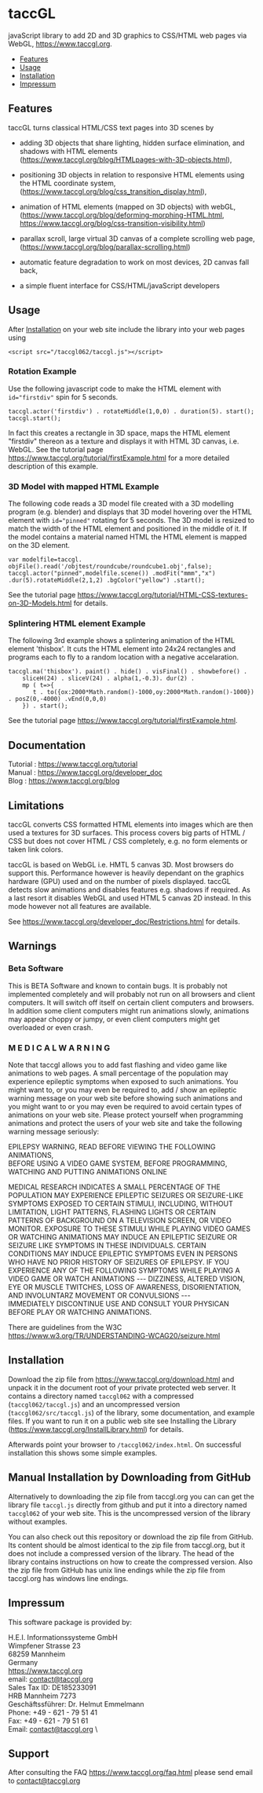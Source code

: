 # taccGL

javaScript library to add 2D and 3D graphics to CSS/HTML web pages via WebGL, https://www.taccgl.org.

- [Features](#features)
- [Usage](#usage)
- [Installation](#installation)
- [Impressum](#impressum)

## Features
taccGL turns classical HTML/CSS text pages into 3D scenes by
- adding 3D objects that share lighting, hidden surface elimination, and shadows with HTML elements (https://www.taccgl.org/blog/HTMLpages-with-3D-objects.html),
- positioning 3D objects in relation to responsive HTML elements using the HTML coordinate system, (https://www.taccgl.org/blog/css_transition_display.html),
- animation of HTML elements (mapped on 3D objects) with webGL, (https://www.taccgl.org/blog/deforming-morphing-HTML.html, https://www.taccgl.org/blog/css-transition-visibility.html)
- parallax scroll, large virtual 3D canvas of a complete scrolling web page, (https://www.taccgl.org/blog/parallax-scrolling.html)
- automatic feature degradation to work on most devices, 2D canvas fall back,

- a simple fluent interface for CSS/HTML/javaScript developers

## Usage

After [Installation](#Installation) on your web site include the library into your web pages using 
```
<script src="/taccgl062/taccgl.js"></script>
```

### Rotation Example
Use the following javascript code to make the HTML element with `id="firstdiv"` spin for 5 seconds.  
```
taccgl.actor('firstdiv') . rotateMiddle(1,0,0) . duration(5). start();
taccgl.start();
```
In fact this creates a rectangle in 3D space, maps the HTML element "firstdiv" thereon as a texture
and displays it with HTML 3D canvas, i.e. WebGL.
See the tutorial page https://www.taccgl.org/tutorial/firstExample.html for a more detailed description 
of this example.

### 3D Model with mapped HTML Example
The following code reads a 3D model file created with a 3D modelling program (e.g. blender) and displays 
that 3D model hovering over the HTML element with `id="pinned"` rotating for 5 seconds. 
The 3D model is resized to match the width of the HTML element and positioned in the middle of it.
If the model contains a material named HTML the HTML element is mapped on the 3D element.

```
var modelfile=taccgl. objFile().read('/objtest/roundcube/roundcube1.obj',false);
taccgl.actor("pinned",modelfile.scene()) .modFit("mmm","x") .dur(5).rotateMiddle(2,1,2) .bgColor("yellow") .start();
```
See the tutorial page https://www.taccgl.org/tutorial/HTML-CSS-textures-on-3D-Models.html for details.

### Splintering HTML element Example
The following 3rd example shows a splintering animation of the HTML element 'thisbox'. It cuts the HTML element
into 24x24 rectangles and programs each to fly to a random location with a negative accelaration. 
```
taccgl.ma('thisbox'). paint() . hide() . visFinal() . showbefore() . 
    sliceH(24) . sliceV(24) . alpha(1,‑0.3). dur(2) .
    mp ( t=>{
       t . to({ox:2000*Math.random()‑1000,oy:2000*Math.random()‑1000}) . posZ(0,‑4000) .vEnd(0,0,0)
    }) . start();
```
See the tutorial page https://www.taccgl.org/tutorial/firstExample.html.

## Documentation
Tutorial : https://www.taccgl.org/tutorial \
Manual : https://www.taccgl.org/developer_doc \
Blog : https://www.taccgl.org/blog

## Limitations
taccGL converts CSS formatted HTML elements into images which are then used a textures for 3D surfaces. 
This process covers big parts of HTML / CSS but does not cover HTML / CSS completely, e.g. no form elements or taken link colors.

taccGL is based on WebGL i.e. HMTL 5 canvas 3D. Most browsers do support this. Performance however is heavily
dependant on the graphics hardware (GPU) used and on the number of pixels displayed. taccGL detects slow
animations and disables features e.g. shadows if required. As a last resort it disables WebGL and used
HTML 5 canvas 2D instead. In this mode however not all features are available.

See https://www.taccgl.org/developer_doc/Restrictions.html for details. 

## Warnings

### Beta Software

This is BETA Software and known to contain bugs. It is probably
not implemented completely and will probably not run on all
browsers and client computers. It will switch off itself on
certain client computers and browsers. In addition some client
computers might run animations slowly, animations may appear
choppy or jumpy, or even client computers might get overloaded or
even crash. 



###   M E D I C A L     W A R N I N G   
Note that taccgl allows you to add fast flashing and video game like animations to web pages. A small percentage of 
the population may experience epileptic symptoms when exposed to such animations. You might want to, or you may even 
be required to, add / show an epileptic warning message on your web site before showing such animations and you might 
want to or you may even be required to avoid certain types of animations on your web site. Please protect yourself 
when programming animations and protect the users of your web site and take the following warning message seriously:  
 
EPILEPSY WARNING, READ BEFORE VIEWING THE FOLLOWING ANIMATIONS,                                                      
BEFORE USING A VIDEO GAME SYSTEM, BEFORE PROGRAMMING, WATCHING AND PUTTING ANIMATIONS ONLINE                         
                                                                                                                          
MEDICAL RESEARCH INDICATES A SMALL PERCENTAGE OF THE POPULATION MAY EXPERIENCE EPILEPTIC SEIZURES OR SEIZURE-LIKE     
SYMPTOMS  EXPOSED TO CERTAIN STIMULI, INCLUDING, WITHOUT LIMITATION, LIGHT PATTERNS, FLASHING LIGHTS OR CERTAIN       
PATTERNS OF BACKGROUND ON A TELEVISION SCREEN, OR VIDEO MONITOR. EXPOSURE TO THESE STIMULI WHILE PLAYING VIDEO GAMES  
OR WATCHING ANIMATIONS MAY INDUCE AN EPILEPTIC SEIZURE OR SEIZURE LIKE SYMPTOMS IN THESE INDIVIDUALS. CERTAIN         
CONDITIONS MAY INDUCE EPILEPTIC SYMPTOMS EVEN IN PERSONS WHO HAVE NO PRIOR HISTORY OF SEIZURES OF EPILEPSY. IF YOU    
EXPERIENCE ANY OF THE FOLLOWING SYMPTOMS WHILE PLAYING A VIDEO GAME OR WATCH ANIMATIONS --- DIZZINESS, ALTERED VISION,
EYE OR MUSCLE TWITCHES, LOSS OF AWARENESS, DISORIENTATION, AND INVOLUNTARZ MOVEMENT OR CONVULSIONS ---                
IMMEDIATELY DISCONTINUE USE AND CONSULT YOUR PHYSICAN BEFORE PLAY OR WATCHING ANIMATIONS.

There are guidelines from the W3C https://www.w3.org/TR/UNDERSTANDING-WCAG20/seizure.html



##  Installation

Download the zip file from https://www.taccgl.org/download.html and unpack it in the document
root of your private protected web server.
It contains a directory named `taccgl062`
with a compressed (`taccgl062/taccgl.js`) and an uncompressed version (`taccgl062/src/taccgl.js`) of the library,
some documentation, and  example files.
If you want to run it on a public web site see Installing the Library  (https://www.taccgl.org/InstallLibrary.html) for details.

Afterwards point your browser to `/taccgl062/index.html`.
On successful installation this shows some simple examples.


## Manual Installation by Downloading from GitHub

Alternatively to downloading the zip file from taccgl.org you can can get the library file `taccgl.js` directly from github and
put it into a directory named `taccgl062` of your web site. This is the uncompressed version of the library without examples.

You can also check out this repository or download the zip file from GitHub. Its content should be almost identical
to the zip file from taccgl.org, but it does not include a compressed version of the library. The head
of the library contains instructions on how to create the compressed version. Also the zip file from GitHub has
unix line endings while the zip file from taccgl.org has windows line endings.



## Impressum
This software package is provided by:

H.E.I. Informationssysteme GmbH\
Wimpfener Strasse 23\
68259 Mannheim\
Germany\
https://www.taccgl.org \
email: contact@taccgl.org \
Sales Tax ID: DE185233091\
HRB Mannheim 7273\
Geschäftssführer: Dr. Helmut Emmelmann\
Phone: +49 - 621 - 79 51 41\
Fax:   +49 - 621 - 79 51 61\
Email: contact@taccgl.org \


## Support
After consulting the FAQ https://www.taccgl.org/faq.html please send email to contact@taccgl.org

